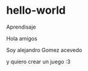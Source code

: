 
# hello-world
Aprendisaje 

Hola amigos 

Soy alejandro Gomez acevedo 

y quiero crear un juego :3
